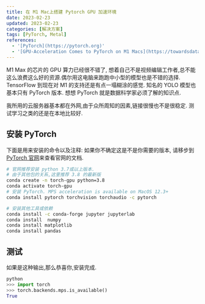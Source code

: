 ```yaml
---
title: 在 M1 Mac上搭建 Pytorch GPU 加速环境
date: 2023-02-23
updated: 2023-02-23
categories: [解决方案]
tags: [PyTorch, Metal]
references:
  - '[PyTorch](https://pytorch.org)'
  - '[GPU-Acceleration Comes to PyTorch on M1 Macs](https://towardsdatascience.com/gpu-acceleration-comes-to-pytorch-on-m1-macs-195c399efcc1)'  
---
```

M1 Max 的芯片的 GPU 算力已经很不错了, 想着自己不是视频编辑工作者,总不能这么浪费这么好的资源.偶尔用这电脑来跑跑中小型的模型也是不错的选择. TensorFlow 到现在对 M1 的支持还是有点一塌糊涂的感觉. 知名的 YOLO 模型也基本只有 PyTorch 版本. 想想 PyTorch 就是数据科学家必须了解的知识点.

<!-- more-->

我所用的云服务器基本都在外网,由于众所周知的因素,链接很慢也不是很稳定. 测试学习之类的还是在本地比较好.


## 安装 PyTorch

下面是用来安装的命令以及注释:
如果你不确定这是不是你需要的版本, 请移步到[PyTorch 官网](https://pytorch.org/get-started/locally/)来查看官网的文档.

```bash
# 官网推荐安装 python 3.7或以上版本.
# 由于其他包的关系,这里推荐 3.8 的最新版
conda create -n torch-gpu python=3.8
conda activate torch-gpu
# 安装 PyTorch. MPS acceleration is available on MacOS 12.3+
conda install pytorch torchvision torchaudio -c pytorch

# 安装其他工具或依赖
conda install -c conda-forge jupyter jupyterlab
conda install  numpy
conda install matplotlib
conda install pandas
```


## 测试


如果是这种输出,那么恭喜你,安装完成.
```python
python
>>> import torch
>>> torch.backends.mps.is_available()
True
```

